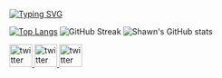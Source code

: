 [![Typing SVG](https://readme-typing-svg.herokuapp.com?font=Instrument+Sans&size=25&duration=1500&pause=800&color=41B883&multiline=true&width=435&lines=Ohayogozaimasu%2C+I+am+Shawn+Kok!+%F0%9F%90%B8)](https://git.io/typing-svg)

[![Top Langs](https://github-readme-stats-jet-xi-11.vercel.app/api/top-langs/?username=Kok-je&size_weight=0.5&count_weight=0.5&layout=donut&theme=vue&bg_color=00000000&hide_border=true&hide=css,html)](https://github.com/anuraghazra/github-readme-stats)
![GitHub Streak](https://streak-stats.demolab.com?user=Kok-je&count_private=true&theme=vue&border_radius=20)
![Shawn's GitHub stats](https://github-readme-stats-jet-xi-11.vercel.app/api?username=Kok-je&show_icons=true&theme=vue&hide_border=true&count_private=true&include_all_commits=true&hide=stars)

<div align="start">
<a href="https://twitter.com/shawn_kok" target="_blank" rel="noreferrer">
<img  alt="twitter" height="40px" style="padding-right:30px padding-left:30px" src="https://cdn2.iconfinder.com/data/icons/threads-by-instagram/24/x-logo-twitter-new-brand-contained-1024.png"/>
</a>
<a href="https://www.linkedin.com/in/shawn-kok/" target="_blank" rel="noreferrer">
<img  alt="twitter" height="40px" style="padding-right:30px padding-left:30px" src="https://cdn1.iconfinder.com/data/icons/logotypes/32/square-linkedin-1024.png"/>
</a>
<a href="https://shawnkok.com/" target="_blank" rel="noreferrer">
<img  alt="twitter" height="40px" style="padding-right:30px padding-left:30px" src="https://shawnkok.com/logokok.png"/>
</a>
</div>
